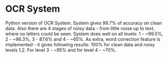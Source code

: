 # OCR System
Python version of OCR System.
System gives  99.7% of accuracy on clean data. 
Also there are 4 stages of noisy data - from little noise up to text, where no letters could be seen. 
System does well on all levels: 1 - ~99.5%, 2 - ~96.3%, 3 - 87.6% and 4 - ~65%. 
As extra, word correction feature is implemented - it gives following results: 100% for clean data and noisy levels 1,2. For level 3 - ~95% and for level 4 - ~70%.
